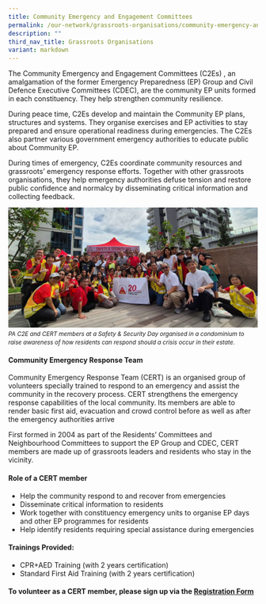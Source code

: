 ```yaml
---
title: Community Emergency and Engagement Committees
permalink: /our-network/grassroots-organisations/community-emergency-and-engagement-committees/
description: ""
third_nav_title: Grassroots Organisations
variant: markdown
---
```

The Community Emergency and Engagement Committees (C2Es) , an amalgamation of the former Emergency Preparedness (EP) Group and Civil Defence Executive Committees (CDEC), are the community EP units formed in each constituency. They help strengthen community resilience.

During peace time, C2Es develop and maintain the Community EP plans, structures and systems. They organise exercises and EP activities to stay prepared and ensure operational readiness during emergencies. The C2Es also partner various government emergency authorities to educate public about Community EP.

During times of emergency, C2Es coordinate community resources and grassroots’ emergency response efforts. Together with other grassroots organisations, they help emergency authorities defuse tension and restore public confidence and normalcy by disseminating critical information and collecting feedback.

![](/images/S_S_day.jpg)        
<small>_PA C2E and CERT members at a Safety &amp; Security Day organised in a condominium to raise awareness of how residents can respond should a crisis occur in their estate._</small>

#### Community Emergency Response Team


Community Emergency Response Team (CERT) is an organised group of volunteers specially trained to respond to an emergency and assist the community in the recovery process. CERT strengthens the emergency response capabilities of the local community. Its members are able to render basic first aid, evacuation and crowd control before as well as after the emergency authorities arrive

First formed in 2004 as part of the Residents’ Committees and Neighbourhood Committees to support the EP Group and CDEC, CERT members are made up of grassroots leaders and residents who stay in the vicinity.

#### Role of a CERT member

* Help the community respond to and recover from emergencies
* Disseminate critical information to residents
* Work together with constituency emergency units to organise EP days and other EP programmes for residents
* Help identify residents requiring special assistance during emergencies

#### Trainings Provided:

* CPR+AED Training (with 2 years certification)
* Standard First Aid Training (with 2 years certification)

#### To volunteer as a CERT member, please sign up via the [Registration Form](http://go.gov.sg/dzdaq0)